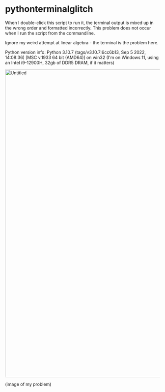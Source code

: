 # pythonterminalglitch
When I double-click this script to run it, the terminal output is mixed up in the wrong order and formatted incorrectly.
This problem does not occur when I run the script from the commandline.

Ignore my weird attempt at linear algebra - the terminal is the problem here.

Python version info:
Python 3.10.7 (tags/v3.10.7:6cc6b13, Sep  5 2022, 14:08:36) [MSC v.1933 64 bit (AMD64)] on win32
(I'm on Windows 11, using an Intel i9-12900H, 32gb of DDR5 DRAM, if it matters)

<img width="1001" alt="Untitled" src="https://github.com/F7FF/pythonterminalglitch/assets/100986063/a11e5bcb-7058-430e-9abc-6e4c85b7dec7">

(image of my problem)
